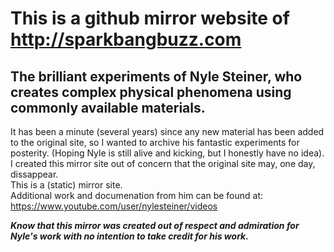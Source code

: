 # This is a github mirror website of http://sparkbangbuzz.com 
## The brilliant experiments of Nyle Steiner, who creates complex physical phenomena using commonly available materials.

It has been a minute (several years) since any new material has been added to the original site, so I wanted 
to archive his fantastic experiments for posterity.  (Hoping Nyle is still alive and kicking, but I honestly have no idea).  
I created this mirror site out of concern that the original site may, one day, dissappear.  
This is a (static) mirror site.  
Additional work and documenation from him can be found at: 
https://www.youtube.com/user/nylesteiner/videos

**_Know that this mirror was created out of respect and admiration for Nyle's work with no intention to take credit for his work._** 
